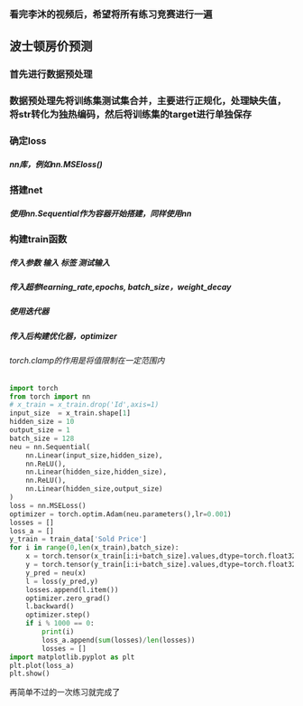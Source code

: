 ### 看完李沐的视频后，希望将所有练习竞赛进行一遍

## 波士顿房价预测

### 首先进行数据预处理

### 数据预处理先将训练集测试集合并，主要进行正规化，处理缺失值，将str转化为独热编码，然后将训练集的target进行单独保存

### 确定loss

##### nn库，例如nn.MSEloss()

### 搭建net

##### 使用nn.Sequential作为容器开始搭建，同样使用nn

### 构建train函数

##### 传入参数 输入  标签 测试输入 

##### 传入超参learning_rate,epochs, batch_size，weight_decay

##### 使用迭代器

##### 传入后构建优化器，optimizer

###### torch.clamp的作用是将值限制在一定范围内

```python
import torch
from torch import nn
# x_train = x_train.drop('Id',axis=1)
input_size  = x_train.shape[1]
hidden_size = 10
output_size = 1
batch_size = 128
neu = nn.Sequential(
    nn.Linear(input_size,hidden_size),
    nn.ReLU(),
    nn.Linear(hidden_size,hidden_size),
    nn.ReLU(),
    nn.Linear(hidden_size,output_size)
)
loss = nn.MSELoss()
optimizer = torch.optim.Adam(neu.parameters(),lr=0.001)
losses = []
loss_a = []
y_train = train_data['Sold Price']
for i in range(0,len(x_train),batch_size):
    x = torch.tensor(x_train[i:i+batch_size].values,dtype=torch.float32)
    y = torch.tensor(y_train[i:i+batch_size].values,dtype=torch.float32).view(-1,1)
    y_pred = neu(x)
    l = loss(y_pred,y)
    losses.append(l.item())
    optimizer.zero_grad()
    l.backward()
    optimizer.step()
    if i % 1000 == 0:
        print(i)
        loss_a.append(sum(losses)/len(losses))
        losses = []
import matplotlib.pyplot as plt
plt.plot(loss_a)
plt.show()

```

再简单不过的一次练习就完成了